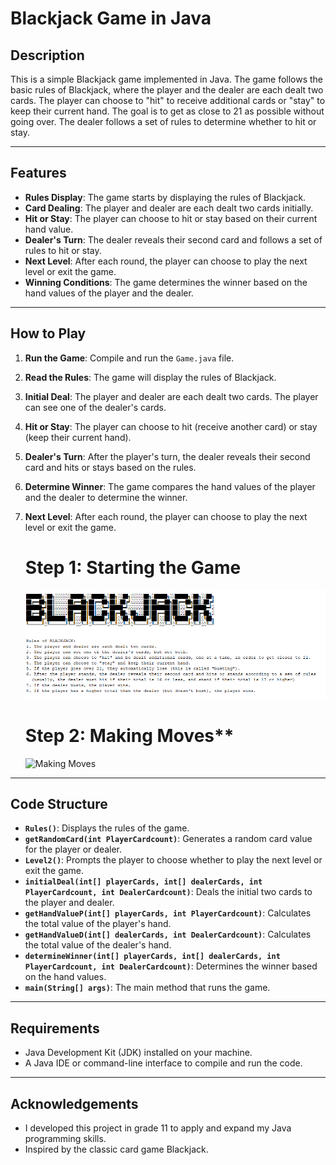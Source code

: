 # Blackjack Game in Java

## Description  
This is a simple Blackjack game implemented in Java. The game follows the basic rules of Blackjack, where the player and the dealer are each dealt two cards. The player can choose to "hit" to receive additional cards or "stay" to keep their current hand. The goal is to get as close to 21 as possible without going over. The dealer follows a set of rules to determine whether to hit or stay.

---

## Features  
- **Rules Display**: The game starts by displaying the rules of Blackjack.  
- **Card Dealing**: The player and dealer are each dealt two cards initially.  
- **Hit or Stay**: The player can choose to hit or stay based on their current hand value.  
- **Dealer's Turn**: The dealer reveals their second card and follows a set of rules to hit or stay.  
- **Next Level**: After each round, the player can choose to play the next level or exit the game.  
- **Winning Conditions**: The game determines the winner based on the hand values of the player and the dealer.  

---

## How to Play  
1. **Run the Game**: Compile and run the `Game.java` file.  
2. **Read the Rules**: The game will display the rules of Blackjack.  
3. **Initial Deal**: The player and dealer are each dealt two cards. The player can see one of the dealer's cards.  
4. **Hit or Stay**: The player can choose to hit (receive another card) or stay (keep their current hand).  
5. **Dealer's Turn**: After the player's turn, the dealer reveals their second card and hits or stays based on the rules.  
6. **Determine Winner**: The game compares the hand values of the player and the dealer to determine the winner.  
7. **Next Level**: After each round, the player can choose to play the next level or exit the game.
   # Step 1: Starting the Game
   ![Starting the Game](https://github.com/BitByBit-05/BlackJack_Game/blob/9499ae3cf311e79a2de1fd484ddafb2256e70da7/Screenshot%202025-02-02%20011125.png)

   # Step 2: Making Moves**
   ![Making Moves](https://github.com/your-username/BlackJack_Game/raw/main/Screenshot%202025-02-02%20011021.png)

---

## Code Structure  
- **`Rules()`**: Displays the rules of the game.  
- **`getRandomCard(int PlayerCardcount)`**: Generates a random card value for the player or dealer.  
- **`Level2()`**: Prompts the player to choose whether to play the next level or exit the game.  
- **`initialDeal(int[] playerCards, int[] dealerCards, int PlayerCardcount, int DealerCardcount)`**: Deals the initial two cards to the player and dealer.  
- **`getHandValueP(int[] playerCards, int PlayerCardcount)`**: Calculates the total value of the player's hand.  
- **`getHandValueD(int[] dealerCards, int DealerCardcount)`**: Calculates the total value of the dealer's hand.  
- **`determineWinner(int[] playerCards, int[] dealerCards, int PlayerCardcount, int DealerCardcount)`**: Determines the winner based on the hand values.  
- **`main(String[] args)`**: The main method that runs the game.  

---

## Requirements  
- Java Development Kit (JDK) installed on your machine.  
- A Java IDE or command-line interface to compile and run the code.  

---

## Acknowledgements  
- I developed this project in grade 11 to apply and expand my Java programming skills. 
- Inspired by the classic card game Blackjack.
